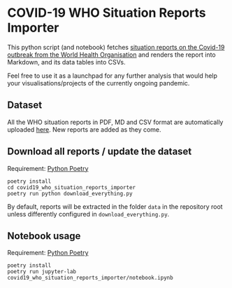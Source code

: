 # COVID-19 WHO Situation Reports Importer

This python script (and notebook) fetches [situation reports on the Covid-19 outbreak from the World Health Organisation](https://www.who.int/emergencies/diseases/novel-coronavirus-2019/situation-reports) and renders the report into Markdown, and its data tables into CSVs.

Feel free to use it as a launchpad for any further analysis that would help your visualisations/projects of the currently ongoing pandemic.

## Dataset

All the WHO situation reports in PDF, MD and CSV format are automatically uploaded [here](https://github.com/aarohijohal/Covid19-WHO-Situation-Reports).
New reports are added as they come.

## Download all reports / update the dataset

Requirement: [Python Poetry](https://github.com/python-poetry/poetry)

	poetry install
	cd covid19_who_situation_reports_importer
	poetry run python download_everything.py

By default, reports will be extracted in the folder `data` in the repository root unless differently configured in `download_everything.py`.

## Notebook usage

Requirement: [Python Poetry](https://github.com/python-poetry/poetry)

	poetry install
	poetry run jupyter-lab covid19_who_situation_reports_importer/notebook.ipynb
